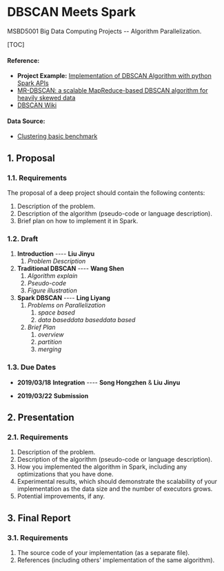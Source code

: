 # DBSCAN Meets Spark
MSBD5001 Big Data Computing Projects -- Algorithm Parallelization.

[TOC]

#### Reference:

* **Project Example:** [Implementation of DBSCAN Algorithm with python Spark APIs](https://www.cse.ust.hk/msbd5003/pastproj/deep1.pdf)
* [MR-DBSCAN: a scalable MapReduce-based DBSCAN algorithm for heavily skewed data](https://www.researchgate.net/publication/260523383_MR-DBSCAN_a_scalable_MapReduce-based_DBSCAN_algorithm_for_heavily_skewed_data)
* [DBSCAN Wiki](<https://en.wikipedia.org/wiki/DBSCAN>)

#### Data Source:

* [Clustering basic benchmark](http://cs.joensuu.fi/sipu/datasets/)



## 1. Proposal

### 1.1. Requirements

The proposal of a deep project should contain the following contents:

1. Description of the problem.
2. Description of the algorithm (pseudo-code or language description).
3. Brief plan on how to implement it in Spark.

### 1.2. Draft

1. **Introduction** ---- **Liu Jinyu**
   1. *Problem Description*
2. **Traditional DBSCAN**  ---- **Wang Shen**
   1. *Algorithm explain*
   2. *Pseudo-code*
   3. *Figure illustration*
3. **Spark DBSCAN** ---- **Ling Liyang**
   1. *Problems on Parallelization*
      1. *space based*
      2. *data baseddata baseddata based*
   2. *Brief Plan*
      1. *overview*
      2. *partition*
      3. *merging*

### 1.3. Due Dates

* **2019/03/18** **Integration** ---- **Song Hongzhen** & **Liu Jinyu**

* **2019/03/22** **Submission**

## 2. Presentation

### 2.1. Requirements 

1. Description of the problem.
2. Description of the algorithm (pseudo-code or language description).
3. How you implemented the algorithm in Spark, including any optimizations that you have done.
4. Experimental results, which should demonstrate the scalability of your implementation as the data size and the number of executors grows.
5. Potential improvements, if any.



## 3. Final Report

### 3.1. Requirements

1. The source code of your implementation (as a separate file).
2. References (including others' implementation of the same algorithm).